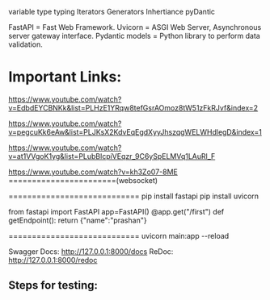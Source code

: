 variable type
typing
Iterators
Generators
Inhertiance
pyDantic

FastAPI = Fast Web Framework.
Uvicorn = ASGI Web Server, Asynchronous server gateway interface.
Pydantic models = Python library to perform data validation.

Important Links:
====================
https://www.youtube.com/watch?v=EdbdEYCBNKk&list=PLHzE1YRqw8tefGsrAOmoz8tW51zFkRJvf&index=2

https://www.youtube.com/watch?v=pegcuKk6eAw&list=PLJKsX2KdvEqEgdXyyJhszqgWELWHdlegD&index=1

https://www.youtube.com/watch?v=at1VVgoK1yg&list=PLubBlcpiVEqzr_9C6ySpELMVq1LAuRl_F

https://www.youtube.com/watch?v=kh3Zo07-8ME =======================(websocket)

============================
pip install fastapi
pip install uvicorn

from fastapi import FastAPI
app=FastAPI()
@app.get("/first")
def getEndpoint():
    return {"name":"prashan"}

============================
uvicorn main:app --reload

Swagger Docs: http://127.0.0.1:8000/docs
ReDoc: http://127.0.0.1:8000/redoc


Steps for testing:
--------------------



